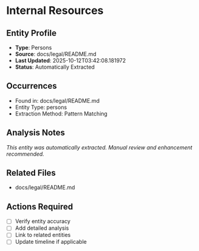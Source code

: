 # Internal Resources

## Entity Profile
- **Type**: Persons
- **Source**: docs/legal/README.md
- **Last Updated**: 2025-10-12T03:42:08.181972
- **Status**: Automatically Extracted

## Occurrences
- Found in: docs/legal/README.md
- Entity Type: persons
- Extraction Method: Pattern Matching

## Analysis Notes
*This entity was automatically extracted. Manual review and enhancement recommended.*

## Related Files
- docs/legal/README.md

## Actions Required
- [ ] Verify entity accuracy
- [ ] Add detailed analysis
- [ ] Link to related entities
- [ ] Update timeline if applicable
